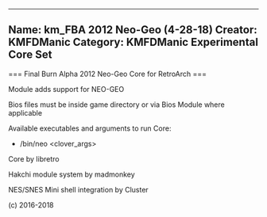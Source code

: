 -----------------------
Name: km_FBA 2012 Neo-Geo (4-28-18)
Creator: KMFDManic
Category: KMFDManic Experimental Core Set
-----------------------
=== Final Burn Alpha 2012 Neo-Geo Core for RetroArch ===

Module adds support for NEO-GEO

Bios files must be inside game directory or via Bios Module where applicable

Available executables and arguments to run Core:
- /bin/neo <rom> <clover_args>

Core by libretro

Hakchi module system by madmonkey

NES/SNES Mini shell integration by Cluster

(c) 2016-2018
